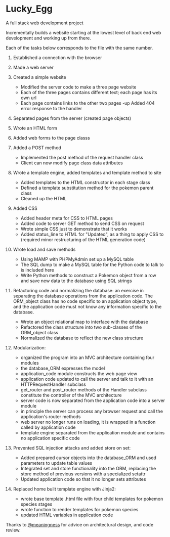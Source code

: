 # Lucky_Egg
A full stack web development project

Incrementally builds a website starting at the lowest level of back end web development and working up from there. 

Each of the tasks below corresponds to the file with the same number. 

1. Established a connection with the browser 

2. Made a web server 

3. Created a simple website
    - Modified the server code to make a three page website
    - Each of the three pages contains different text; each page has its own url 
    - Each page contains links to the other two pages
    -up Added 404 error response to the handler
  
4. Separated pages from the server (created page objects)

5. Wrote an HTML form

6. Added web forms to the page classs

7. Added a POST method
    - Implemented the post method of the request handler class 
    - Client can now modify page class data attributes 
  
8. Wrote a template engine, added templates and template method to site 
    - Added templates to the HTML constructor in each stage class
    - Defined a template substitution method for the pokemon parent class 
    - Cleaned up the HTML 
  
9. Added CSS
    - Added header meta for CSS to HTML pages
    - Added code to server GET method to send CSS on request
    - Wrote simple CSS just to demonstrate that it works
    - Added status_line to HTML for "Updated", as a thing to apply CSS to
    (required minor restructuring of the HTML generation code)
    
10. Wrote load and save methods
     - Using MAMP with PHPMyAdmin set up a MySQL table
     - The SQL dump to make a MySQL table for the Python code to talk to is included here
     - Write Python methods to construct a Pokemon object from a row and save new data to the database using SQL strings
     
11. Refactoring code and normalizing the database:
    an exercise in separating the database operations from the application code. The ORM_object class has no code specific to        an application object type, and the application code must not know any information specific to the database. 

     - Wrote an object relational map to interface with the database
     - Refactored the class structure into two sub-classes of the ORM_object class
     - Normalized the database to reflect the new class structure
     
12. Modularization:

     - organized the program into an MVC architecture containing four modules
     - the database_ORM expresses the model
     - application_code module constructs the web page view
     - application code updated to call the server and talk to it with an HTTPRequestHandler subclass
     - get_router and post_router methods of the Handler subclass constitute the controller of the MVC architecture
     - server code is now separated from the application code into a server module
     - in principle the server can process any browser request and call the application's router methods
     - web server no longer runs on loading, it is wrapped in a function called by application code
     - template engine separated from the application module and contains no application specific code
     
13. Prevented SQL injection attacks and added store on set:

     - Added prepared cursor objects into the database_ORM and used parameters to update table values
     - Integrated set and store functionality into the ORM, replacing the store method of previous versions with a specialized setattr 
     - Updated application code so that it no longer sets attributes
     
14. Replaced home built template engine with Jinja2:

     - wrote base template .html file with four child templates for pokemon species stages
     - wrote function to render templates for pokemon species
     - updated HTML variables in application code

Thanks to [@meaningness](https://twitter.com/Meaningness) for advice on architectural design, and code review. 



